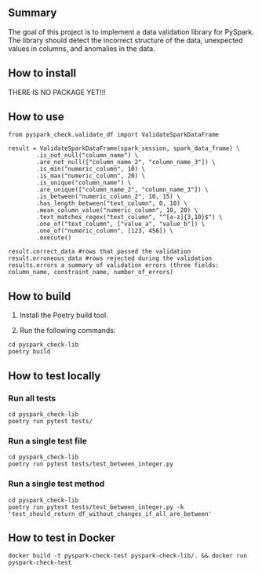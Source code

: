 ## Summary

The goal of this project is to implement a data validation library for PySpark. The library should detect the incorrect structure of the data, unexpected values in columns, and anomalies in the data.

## How to install

THERE IS NO PACKAGE YET!!!

## How to use

```
from pyspark_check.validate_df import ValidateSparkDataFrame

result = ValidateSparkDataFrame(spark_session, spark_data_frame) \
        .is_not_null("column_name") \
        .are_not_null(["column_name_2", "column_name_3"]) \
        .is_min("numeric_column", 10) \
        .is_max("numeric_column", 20) \
        .is_unique("column_name") \
        .are_unique(["column_name_2", "column_name_3"]) \
        .is_between("numeric_column_2", 10, 15) \
        .has_length_between("text_column", 0, 10) \
        .mean_column_value("numeric_column", 10, 20) \
        .text_matches_regex("text_column", "^[a-z]{3,10}$") \
        .one_of("text_column", ["value_a", "value_b"]) \
        .one_of("numeric_column", [123, 456]) \
        .execute()

result.correct_data #rows that passed the validation
result.erroneous_data #rows rejected during the validation
results.errors a summary of validation errors (three fields: column_name, constraint_name, number_of_errors)
```

## How to build

1. Install the Poetry build tool.

2. Run the following commands:

```
cd pyspark_check-lib
poetry build
```

## How to test locally

### Run all tests

```
cd pyspark_check-lib
poetry run pytest tests/
```

### Run a single test file

```
cd pyspark_check-lib
poetry run pytest tests/test_between_integer.py
```

### Run a single test method

```
cd pyspark_check-lib
poetry run pytest tests/test_between_integer.py -k 'test_should_return_df_without_changes_if_all_are_between'
```

## How to test in Docker

```
docker build -t pyspark-check-test pyspark-check-lib/. && docker run pyspark-check-test
```
